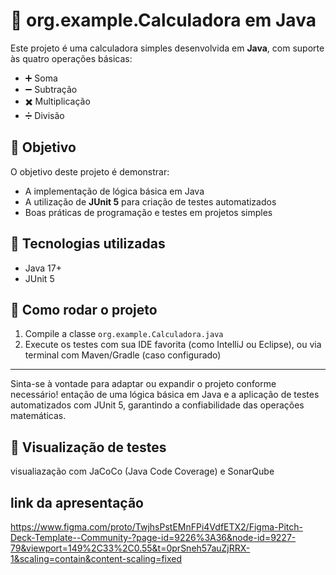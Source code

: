 # 📱 org.example.Calculadora em Java

Este projeto é uma calculadora simples desenvolvida em **Java**, com suporte às quatro operações básicas:

- ➕ Soma
- ➖ Subtração
- ✖️ Multiplicação
- ➗ Divisão

## 🎯 Objetivo

O objetivo deste projeto é demonstrar:

- A implementação de lógica básica em Java
- A utilização de **JUnit 5** para criação de testes automatizados
- Boas práticas de programação e testes em projetos simples

## 🧪 Tecnologias utilizadas

- Java 17+
- JUnit 5

## 🚀 Como rodar o projeto

1. Compile a classe `org.example.Calculadora.java`
2. Execute os testes com sua IDE favorita (como IntelliJ ou Eclipse), ou via terminal com Maven/Gradle (caso configurado)

---

Sinta-se à vontade para adaptar ou expandir o projeto conforme necessário!
entação de uma lógica básica em Java e a aplicação de testes automatizados com JUnit 5, garantindo a confiabilidade das operações matemáticas.

## 👀 Visualização de testes
visualiazação com JaCoCo (Java Code Coverage) e SonarQube

## link da apresentação 
https://www.figma.com/proto/TwjhsPstEMnFPi4VdfETX2/Figma-Pitch-Deck-Template--Community-?page-id=9226%3A36&node-id=9227-79&viewport=149%2C33%2C0.55&t=0prSneh57auZjRRX-1&scaling=contain&content-scaling=fixed